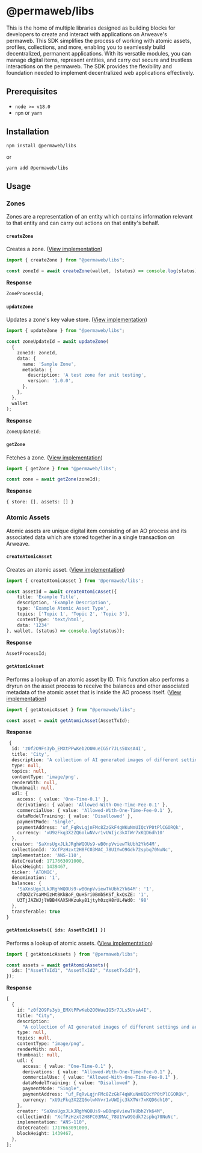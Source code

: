 # @permaweb/libs

This is the home of multiple libraries designed as building blocks for developers to create and interact with applications on Arweave's permaweb. This SDK simplifies the process of working with atomic assets, profiles, collections, and more, enabling you to seamlessly build decentralized, permanent applications. With its versatile modules, you can manage digital items, represent entities, and carry out secure and trustless interactions on the permaweb. The SDK provides the flexibility and foundation needed to implement decentralized web applications effectively.

## Prerequisites

- `node >= v18.0`
- `npm` or `yarn`

## Installation

`npm install @permaweb/libs`

or

`yarn add @permaweb/libs`

## Usage

### Zones

Zones are a representation of an entity which contains information relevant to that entity and can carry out actions on that entity's behalf.

#### `createZone`

Creates a zone. ([View implementation](./sdk/src/services/zones.ts#L5))

```typescript
import { createZone } from "@permaweb/libs";

const zoneId = await createZone(wallet, (status) => console.log(status));
```

**Response**

```typescript
ZoneProcessId;
```

#### `updateZone`

Updates a zone's key value store. ([View implementation](./sdk/src/services/zones.ts#L21))

```typescript
import { updateZone } from "@permaweb/libs";

const zoneUpdateId = await updateZone(
  {
    zoneId: zoneId,
    data: {
      name: 'Sample Zone',
      metadata: {
        description: 'A test zone for unit testing',
        version: '1.0.0',
      },
    },
  },
  wallet
);
```

**Response**

```typescript
ZoneUpdateId;
```

#### `getZone`

Fetches a zone. ([View implementation](./sdk/src/services/zones.ts#L39))

```typescript
import { getZone } from "@permaweb/libs";

const zone = await getZone(zoneId);
```

**Response**

```typescript
{ store: [], assets: [] }
```

### Atomic Assets

Atomic assets are unique digital item consisting of an AO process and its associated data which are stored together in a single transaction on Arweave.

#### `createAtomicAsset`

Creates an atomic asset. ([View implementation](./sdk/src/services/assets.ts#L8))

```typescript
import { createAtomicAsset } from '@permaweb/libs';

const assetId = await createAtomicAsset({
    title: 'Example Title',
    description, 'Example Description',
    type: 'Example Atomic Asset Type',
    topics: ['Topic 1', 'Topic 2', 'Topic 3'],
    contentType: 'text/html',
    data: '1234'
}, wallet, (status) => console.log(status));
```

**Response**

```typescript
AssetProcessId;
```

#### `getAtomicAsset`

Performs a lookup of an atomic asset by ID. This function also performs a dryrun on the asset process to receive the balances and other associated metadata of the atomic asset that is inside the AO process itself. ([View implementation](./sdk/src/services/assets.ts#L50))

```typescript
import { getAtomicAsset } from "@permaweb/libs";

const asset = await getAtomicAsset(AssetTxId);
```

**Response**

```typescript
 {
  id: 'z0f2O9Fs3yb_EMXtPPwKeb2O0WueIG5r7JLs5UxsA4I',
  title: 'City',
  description: 'A collection of AI generated images of different settings and areas',
  type: null,
  topics: null,
  contentType: 'image/png',
  renderWith: null,
  thumbnail: null,
  udl: {
    access: { value: 'One-Time-0.1' },
    derivations: { value: 'Allowed-With-One-Time-Fee-0.1' },
    commercialUse: { value: 'Allowed-With-One-Time-Fee-0.1' },
    dataModelTraining: { value: 'Disallowed' },
    paymentMode: 'Single',
    paymentAddress: 'uf_FqRvLqjnFMc8ZzGkF4qWKuNmUIQcYP0tPlCGORQk',
    currency: 'xU9zFkq3X2ZQ6olwNVvr1vUWIjc3kXTWr7xKQD6dh10'
  },
  creator: 'SaXnsUgxJLkJRghWQOUs9-wB0npVviewTkUbh2Yk64M',
  collectionId: 'XcfPzHzxt2H8FC03MAC_78U1YwO9Gdk72spbq70NuNc',
  implementation: 'ANS-110',
  dateCreated: 1717663091000,
  blockHeight: 1439467,
  ticker: 'ATOMIC',
  denomination: '1',
  balances: {
    'SaXnsUgxJLkJRghWQOUs9-wB0npVviewTkUbh2Yk64M': '1',
    cfQOZc7saMMizHtBKkBoF_QuH5ri0Bmb5KSf_kxQsZE: '1',
    U3TjJAZWJjlWBB4KAXSHKzuky81jtyh0zqH8rUL4Wd0: '98'
  },
  transferable: true
}
```

#### `getAtomicAssets({ ids: AssetTxId[] })`

Performs a lookup of atomic assets. ([View implementation](./sdk/src/services/assets.ts#L50))

```typescript
import { getAtomicAssets } from "@permaweb/libs";

const assets = await getAtomicAssets({
  ids: ["AssetTxId1", "AssetTxId2", "AssetTxId3"],
});
```

**Response**

```typescript
[
  {
    id: "z0f2O9Fs3yb_EMXtPPwKeb2O0WueIG5r7JLs5UxsA4I",
    title: "City",
    description:
      "A collection of AI generated images of different settings and areas",
    type: null,
    topics: null,
    contentType: "image/png",
    renderWith: null,
    thumbnail: null,
    udl: {
      access: { value: "One-Time-0.1" },
      derivations: { value: "Allowed-With-One-Time-Fee-0.1" },
      commercialUse: { value: "Allowed-With-One-Time-Fee-0.1" },
      dataModelTraining: { value: "Disallowed" },
      paymentMode: "Single",
      paymentAddress: "uf_FqRvLqjnFMc8ZzGkF4qWKuNmUIQcYP0tPlCGORQk",
      currency: "xU9zFkq3X2ZQ6olwNVvr1vUWIjc3kXTWr7xKQD6dh10",
    },
    creator: "SaXnsUgxJLkJRghWQOUs9-wB0npVviewTkUbh2Yk64M",
    collectionId: "XcfPzHzxt2H8FC03MAC_78U1YwO9Gdk72spbq70NuNc",
    implementation: "ANS-110",
    dateCreated: 1717663091000,
    blockHeight: 1439467,
  },
];
```
